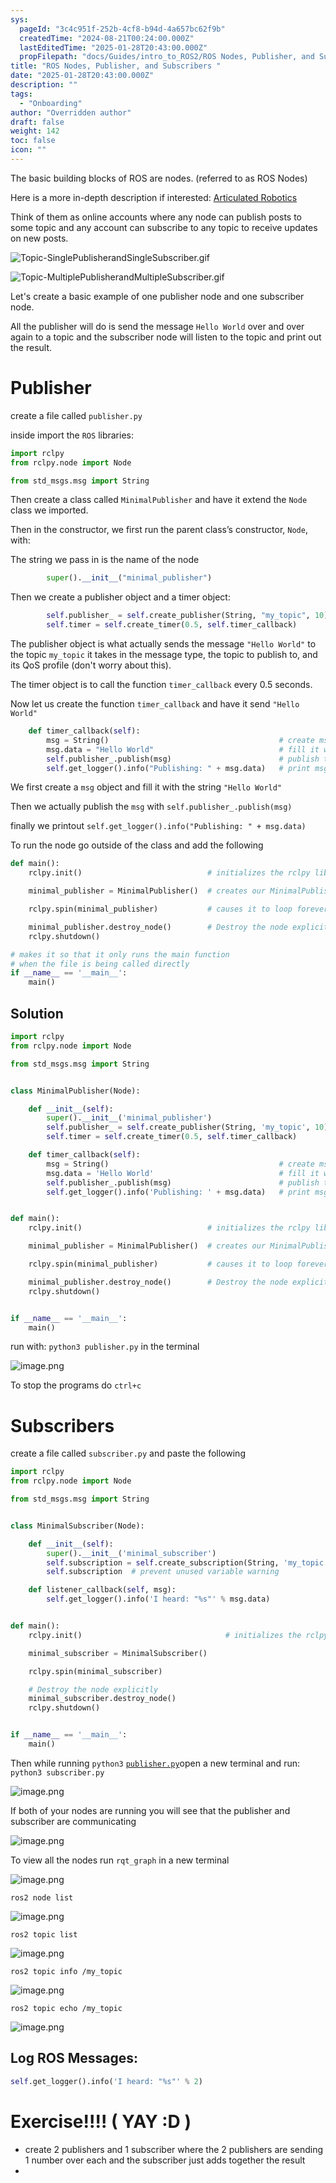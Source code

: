```yaml
---
sys:
  pageId: "3c4c951f-252b-4cf8-b94d-4a657bc62f9b"
  createdTime: "2024-08-21T00:24:00.000Z"
  lastEditedTime: "2025-01-28T20:43:00.000Z"
  propFilepath: "docs/Guides/intro_to_ROS2/ROS Nodes, Publisher, and Subscribers .md"
title: "ROS Nodes, Publisher, and Subscribers "
date: "2025-01-28T20:43:00.000Z"
description: ""
tags:
  - "Onboarding"
author: "Overridden author"
draft: false
weight: 142
toc: false
icon: ""
---
```


The basic building blocks of ROS are nodes. (referred to as ROS Nodes)

Here is a more in-depth description if interested: [Articulated Robotics](https://articulatedrobotics.xyz/tutorials/ready-for-ros/ros-overview#2-nodes)

Think of them as online accounts where any node can publish posts to some topic and any account can subscribe to any topic to receive updates on new posts.

![Topic-SinglePublisherandSingleSubscriber.gif](https://docs.ros.org/en/humble/_images/Topic-SinglePublisherandSingleSubscriber.gif)

![Topic-MultiplePublisherandMultipleSubscriber.gif](https://docs.ros.org/en/humble/_images/Topic-MultiplePublisherandMultipleSubscriber.gif)

Let's create a basic example of one publisher node and one subscriber node.

All the publisher will do is send the message `Hello World` over and over again to a topic and the subscriber node will listen to the topic and print out the result.

# Publisher

create a file called `publisher.py` 

inside import the `ROS` libraries:

```python
import rclpy
from rclpy.node import Node

from std_msgs.msg import String
```

Then create a class called `MinimalPublisher` and have it extend the `Node` class we imported.

Then in the constructor, we first run the parent class’s constructor, `Node`, with:

The string we pass in is the name of the node

```python
        super().__init__("minimal_publisher")
```

Then we create a publisher object and a timer object:

```python
        self.publisher_ = self.create_publisher(String, "my_topic", 10)
        self.timer = self.create_timer(0.5, self.timer_callback)
```

The publisher object is what actually sends the message `"Hello World"` to the topic `my_topic` it takes in the message type, the topic to publish to, and its QoS profile (don't worry about this).

The timer object is to call the function `timer_callback` every 0.5 seconds.

Now let us create the function `timer_callback` and have it send `"Hello World"`

```python
    def timer_callback(self):
        msg = String()                                      # create msg object
        msg.data = "Hello World"                            # fill it with data
        self.publisher_.publish(msg)                        # publish the message
        self.get_logger().info("Publishing: " + msg.data)   # print msg
```

We first create a `msg` object and fill it with the string `"Hello World"`

Then we actually publish the `msg` with `self.publisher_.publish(msg)`

finally we printout `self.get_logger().info("Publishing: " + msg.data)`

To run the node go outside of the class and add the following

```python
def main():
    rclpy.init()                            # initializes the rclpy library

    minimal_publisher = MinimalPublisher()  # creates our MinimalPublisher object

    rclpy.spin(minimal_publisher)           # causes it to loop forever

    minimal_publisher.destroy_node()        # Destroy the node explicitly
    rclpy.shutdown()

# makes it so that it only runs the main function
# when the file is being called directly
if __name__ == '__main__': 
    main()
```

## Solution

```python
import rclpy
from rclpy.node import Node

from std_msgs.msg import String


class MinimalPublisher(Node):

    def __init__(self):
        super().__init__('minimal_publisher')
        self.publisher_ = self.create_publisher(String, 'my_topic', 10)
        self.timer = self.create_timer(0.5, self.timer_callback)

    def timer_callback(self):
        msg = String()                                      # create msg object
        msg.data = 'Hello World'                            # fill it with data
        self.publisher_.publish(msg)                        # publish the message
        self.get_logger().info('Publishing: ' + msg.data)   # print msg


def main():
    rclpy.init()                            # initializes the rclpy library

    minimal_publisher = MinimalPublisher()  # creates our MinimalPublisher object

    rclpy.spin(minimal_publisher)           # causes it to loop forever

    minimal_publisher.destroy_node()        # Destroy the node explicitly
    rclpy.shutdown()


if __name__ == '__main__':
    main()
```

run with: `python3 publisher.py` in the terminal

![image.png](https://prod-files-secure.s3.us-west-2.amazonaws.com/d518164a-d88e-44d1-a4ee-3adb3bd8bce0/9214accb-ad5b-44f1-a31c-b3167c59138b/image.png?X-Amz-Algorithm=AWS4-HMAC-SHA256&X-Amz-Content-Sha256=UNSIGNED-PAYLOAD&X-Amz-Credential=ASIAZI2LB4666LVFCW6W%2F20250226%2Fus-west-2%2Fs3%2Faws4_request&X-Amz-Date=20250226T140752Z&X-Amz-Expires=3600&X-Amz-Security-Token=IQoJb3JpZ2luX2VjECQaCXVzLXdlc3QtMiJHMEUCIG0x8ox9J2zIeGmcKQD%2BG9Oc4ddMqgubn5Iu1X5wJblvAiEAwPTzoPQ%2F9q6WFNzBa%2FT8bxr2JeMeMPgvC8xA7HkK9TYq%2FwMIXRAAGgw2Mzc0MjMxODM4MDUiDNtm4s%2BKvk%2FAUHwzGyrcA2jRbqjQoygMMQGajwAWhkITfhowI%2FP%2BFSWNH%2BKme3cK6xlRPIMcemzPT4GkmM9A61028iLxFSA7hQXoukOTo4%2BcJWKYVBG9YiAy0MY0NMe%2Fn9g8kB3wiEonDdF01ZwK7Nq6lAyYVHxlaC1UF57%2FQw7H5zQFu%2FAK2i32eFJmWZbiz67RoBoq8agbiTxYtpeg%2F3ed2dxb8kscyeLk936%2B%2FX3yaHWRAJ6uhPGnxhX63k%2FAVn5tlMqXx3XknIPam1k3hPe1UER16T9Asr1S1JxW5sSJG%2FbJV%2BcOypzirvHGqyJ0W4lInwyHZxy6OhTNFidLkLTLzADFtcQb6XV7%2BAA658EeCPf8uIHKT9kPH%2BaNOnPdiyP7KUSCGZMsId%2FGSYYVHEamK2YVnT4%2FgRFYUwxRrBVHOnnl%2Bg8JMwM%2BxaNSW2AxVwnmv%2BYQqDTlMG4Id071heYLQhNXtLVIDgz8Mw1XohK2Q%2FziDblXhS5NJy%2F2o2pJIoLSEA%2FT0zFPo6ABGvUOKljkAkmnirviQKZAS8ArFWBch4i%2FDe2rtYoLwr0slOatGln2dPpT%2FlQuoYMAthdQPDK8xv8Cg8J7HcMuStttXRZBwh%2BE0zH9Z61WXMXszM9xrU%2Fwaf2MbkcxUyI6MNCI%2FL0GOqUB5JpZC29Qvpy1lx%2B39z6IAfh6EtSCQ9DRTEh4KXAEqiquKZQ7IAE95iWK%2B%2FaQFZK01xtvqAa22o0SqYCKNQYTdg2MXiaWYJUU7LybRcnNI1B%2BqKDmPX9xtNA3AKWWZYqQVbDyBe2vem41i2V5qomQo3bcmPaGWOje4MgiioBsWZIcbWuG9fXdRew8UESevQTxuPfdjRdP7x5oxkTLXK%2FGfFsqmUHm&X-Amz-Signature=be978910c0117766ef2bf5e7bd8e85fb1f43757de07826374e5f36460f9dd172&X-Amz-SignedHeaders=host&x-id=GetObject)

To stop the programs do `ctrl+c`

# Subscribers

create a file called `subscriber.py` and paste the following

```python
import rclpy
from rclpy.node import Node

from std_msgs.msg import String


class MinimalSubscriber(Node):

    def __init__(self):
        super().__init__('minimal_subscriber')
        self.subscription = self.create_subscription(String, 'my_topic', self.listener_callback, 10)
        self.subscription  # prevent unused variable warning

    def listener_callback(self, msg):
        self.get_logger().info('I heard: "%s"' % msg.data)


def main():
    rclpy.init()                                # initializes the rclpy library

    minimal_subscriber = MinimalSubscriber()

    rclpy.spin(minimal_subscriber)

    # Destroy the node explicitly
    minimal_subscriber.destroy_node()
    rclpy.shutdown()


if __name__ == '__main__':
    main()
```

Then while running `python3` [`publisher.py`](http://publisher.py/)open a new terminal and run: `python3 subscriber.py` 

![image.png](https://prod-files-secure.s3.us-west-2.amazonaws.com/d518164a-d88e-44d1-a4ee-3adb3bd8bce0/611fccf2-c738-4dbd-94e9-98f209092866/image.png?X-Amz-Algorithm=AWS4-HMAC-SHA256&X-Amz-Content-Sha256=UNSIGNED-PAYLOAD&X-Amz-Credential=ASIAZI2LB4666LVFCW6W%2F20250226%2Fus-west-2%2Fs3%2Faws4_request&X-Amz-Date=20250226T140752Z&X-Amz-Expires=3600&X-Amz-Security-Token=IQoJb3JpZ2luX2VjECQaCXVzLXdlc3QtMiJHMEUCIG0x8ox9J2zIeGmcKQD%2BG9Oc4ddMqgubn5Iu1X5wJblvAiEAwPTzoPQ%2F9q6WFNzBa%2FT8bxr2JeMeMPgvC8xA7HkK9TYq%2FwMIXRAAGgw2Mzc0MjMxODM4MDUiDNtm4s%2BKvk%2FAUHwzGyrcA2jRbqjQoygMMQGajwAWhkITfhowI%2FP%2BFSWNH%2BKme3cK6xlRPIMcemzPT4GkmM9A61028iLxFSA7hQXoukOTo4%2BcJWKYVBG9YiAy0MY0NMe%2Fn9g8kB3wiEonDdF01ZwK7Nq6lAyYVHxlaC1UF57%2FQw7H5zQFu%2FAK2i32eFJmWZbiz67RoBoq8agbiTxYtpeg%2F3ed2dxb8kscyeLk936%2B%2FX3yaHWRAJ6uhPGnxhX63k%2FAVn5tlMqXx3XknIPam1k3hPe1UER16T9Asr1S1JxW5sSJG%2FbJV%2BcOypzirvHGqyJ0W4lInwyHZxy6OhTNFidLkLTLzADFtcQb6XV7%2BAA658EeCPf8uIHKT9kPH%2BaNOnPdiyP7KUSCGZMsId%2FGSYYVHEamK2YVnT4%2FgRFYUwxRrBVHOnnl%2Bg8JMwM%2BxaNSW2AxVwnmv%2BYQqDTlMG4Id071heYLQhNXtLVIDgz8Mw1XohK2Q%2FziDblXhS5NJy%2F2o2pJIoLSEA%2FT0zFPo6ABGvUOKljkAkmnirviQKZAS8ArFWBch4i%2FDe2rtYoLwr0slOatGln2dPpT%2FlQuoYMAthdQPDK8xv8Cg8J7HcMuStttXRZBwh%2BE0zH9Z61WXMXszM9xrU%2Fwaf2MbkcxUyI6MNCI%2FL0GOqUB5JpZC29Qvpy1lx%2B39z6IAfh6EtSCQ9DRTEh4KXAEqiquKZQ7IAE95iWK%2B%2FaQFZK01xtvqAa22o0SqYCKNQYTdg2MXiaWYJUU7LybRcnNI1B%2BqKDmPX9xtNA3AKWWZYqQVbDyBe2vem41i2V5qomQo3bcmPaGWOje4MgiioBsWZIcbWuG9fXdRew8UESevQTxuPfdjRdP7x5oxkTLXK%2FGfFsqmUHm&X-Amz-Signature=8a845adee30296ba132ea1ac68f57e6d8575c65692f054b4c44d638901696740&X-Amz-SignedHeaders=host&x-id=GetObject)

If both of your nodes are running you will see that the publisher and subscriber are communicating

![image.png](https://prod-files-secure.s3.us-west-2.amazonaws.com/d518164a-d88e-44d1-a4ee-3adb3bd8bce0/eea428b5-1cf0-43bb-a30b-81cbaf6c5c78/image.png?X-Amz-Algorithm=AWS4-HMAC-SHA256&X-Amz-Content-Sha256=UNSIGNED-PAYLOAD&X-Amz-Credential=ASIAZI2LB4666LVFCW6W%2F20250226%2Fus-west-2%2Fs3%2Faws4_request&X-Amz-Date=20250226T140752Z&X-Amz-Expires=3600&X-Amz-Security-Token=IQoJb3JpZ2luX2VjECQaCXVzLXdlc3QtMiJHMEUCIG0x8ox9J2zIeGmcKQD%2BG9Oc4ddMqgubn5Iu1X5wJblvAiEAwPTzoPQ%2F9q6WFNzBa%2FT8bxr2JeMeMPgvC8xA7HkK9TYq%2FwMIXRAAGgw2Mzc0MjMxODM4MDUiDNtm4s%2BKvk%2FAUHwzGyrcA2jRbqjQoygMMQGajwAWhkITfhowI%2FP%2BFSWNH%2BKme3cK6xlRPIMcemzPT4GkmM9A61028iLxFSA7hQXoukOTo4%2BcJWKYVBG9YiAy0MY0NMe%2Fn9g8kB3wiEonDdF01ZwK7Nq6lAyYVHxlaC1UF57%2FQw7H5zQFu%2FAK2i32eFJmWZbiz67RoBoq8agbiTxYtpeg%2F3ed2dxb8kscyeLk936%2B%2FX3yaHWRAJ6uhPGnxhX63k%2FAVn5tlMqXx3XknIPam1k3hPe1UER16T9Asr1S1JxW5sSJG%2FbJV%2BcOypzirvHGqyJ0W4lInwyHZxy6OhTNFidLkLTLzADFtcQb6XV7%2BAA658EeCPf8uIHKT9kPH%2BaNOnPdiyP7KUSCGZMsId%2FGSYYVHEamK2YVnT4%2FgRFYUwxRrBVHOnnl%2Bg8JMwM%2BxaNSW2AxVwnmv%2BYQqDTlMG4Id071heYLQhNXtLVIDgz8Mw1XohK2Q%2FziDblXhS5NJy%2F2o2pJIoLSEA%2FT0zFPo6ABGvUOKljkAkmnirviQKZAS8ArFWBch4i%2FDe2rtYoLwr0slOatGln2dPpT%2FlQuoYMAthdQPDK8xv8Cg8J7HcMuStttXRZBwh%2BE0zH9Z61WXMXszM9xrU%2Fwaf2MbkcxUyI6MNCI%2FL0GOqUB5JpZC29Qvpy1lx%2B39z6IAfh6EtSCQ9DRTEh4KXAEqiquKZQ7IAE95iWK%2B%2FaQFZK01xtvqAa22o0SqYCKNQYTdg2MXiaWYJUU7LybRcnNI1B%2BqKDmPX9xtNA3AKWWZYqQVbDyBe2vem41i2V5qomQo3bcmPaGWOje4MgiioBsWZIcbWuG9fXdRew8UESevQTxuPfdjRdP7x5oxkTLXK%2FGfFsqmUHm&X-Amz-Signature=53088fa293ad8da87b5eab959c10c0da7990810514a825795651b8b72b78c84c&X-Amz-SignedHeaders=host&x-id=GetObject)

To view all the nodes run `rqt_graph` in a new terminal

![image.png](https://prod-files-secure.s3.us-west-2.amazonaws.com/d518164a-d88e-44d1-a4ee-3adb3bd8bce0/1d98e964-4318-4d62-b5c4-8c8f78368598/image.png?X-Amz-Algorithm=AWS4-HMAC-SHA256&X-Amz-Content-Sha256=UNSIGNED-PAYLOAD&X-Amz-Credential=ASIAZI2LB4666LVFCW6W%2F20250226%2Fus-west-2%2Fs3%2Faws4_request&X-Amz-Date=20250226T140752Z&X-Amz-Expires=3600&X-Amz-Security-Token=IQoJb3JpZ2luX2VjECQaCXVzLXdlc3QtMiJHMEUCIG0x8ox9J2zIeGmcKQD%2BG9Oc4ddMqgubn5Iu1X5wJblvAiEAwPTzoPQ%2F9q6WFNzBa%2FT8bxr2JeMeMPgvC8xA7HkK9TYq%2FwMIXRAAGgw2Mzc0MjMxODM4MDUiDNtm4s%2BKvk%2FAUHwzGyrcA2jRbqjQoygMMQGajwAWhkITfhowI%2FP%2BFSWNH%2BKme3cK6xlRPIMcemzPT4GkmM9A61028iLxFSA7hQXoukOTo4%2BcJWKYVBG9YiAy0MY0NMe%2Fn9g8kB3wiEonDdF01ZwK7Nq6lAyYVHxlaC1UF57%2FQw7H5zQFu%2FAK2i32eFJmWZbiz67RoBoq8agbiTxYtpeg%2F3ed2dxb8kscyeLk936%2B%2FX3yaHWRAJ6uhPGnxhX63k%2FAVn5tlMqXx3XknIPam1k3hPe1UER16T9Asr1S1JxW5sSJG%2FbJV%2BcOypzirvHGqyJ0W4lInwyHZxy6OhTNFidLkLTLzADFtcQb6XV7%2BAA658EeCPf8uIHKT9kPH%2BaNOnPdiyP7KUSCGZMsId%2FGSYYVHEamK2YVnT4%2FgRFYUwxRrBVHOnnl%2Bg8JMwM%2BxaNSW2AxVwnmv%2BYQqDTlMG4Id071heYLQhNXtLVIDgz8Mw1XohK2Q%2FziDblXhS5NJy%2F2o2pJIoLSEA%2FT0zFPo6ABGvUOKljkAkmnirviQKZAS8ArFWBch4i%2FDe2rtYoLwr0slOatGln2dPpT%2FlQuoYMAthdQPDK8xv8Cg8J7HcMuStttXRZBwh%2BE0zH9Z61WXMXszM9xrU%2Fwaf2MbkcxUyI6MNCI%2FL0GOqUB5JpZC29Qvpy1lx%2B39z6IAfh6EtSCQ9DRTEh4KXAEqiquKZQ7IAE95iWK%2B%2FaQFZK01xtvqAa22o0SqYCKNQYTdg2MXiaWYJUU7LybRcnNI1B%2BqKDmPX9xtNA3AKWWZYqQVbDyBe2vem41i2V5qomQo3bcmPaGWOje4MgiioBsWZIcbWuG9fXdRew8UESevQTxuPfdjRdP7x5oxkTLXK%2FGfFsqmUHm&X-Amz-Signature=9bab6a589715f990ca5e442fde552216166a35f510df5fae052a3d503f578dad&X-Amz-SignedHeaders=host&x-id=GetObject)

`ros2 node list`

![image.png](https://prod-files-secure.s3.us-west-2.amazonaws.com/d518164a-d88e-44d1-a4ee-3adb3bd8bce0/680ac8cf-e6d9-4164-9ece-5b9a6fccffee/image.png?X-Amz-Algorithm=AWS4-HMAC-SHA256&X-Amz-Content-Sha256=UNSIGNED-PAYLOAD&X-Amz-Credential=ASIAZI2LB4666LVFCW6W%2F20250226%2Fus-west-2%2Fs3%2Faws4_request&X-Amz-Date=20250226T140752Z&X-Amz-Expires=3600&X-Amz-Security-Token=IQoJb3JpZ2luX2VjECQaCXVzLXdlc3QtMiJHMEUCIG0x8ox9J2zIeGmcKQD%2BG9Oc4ddMqgubn5Iu1X5wJblvAiEAwPTzoPQ%2F9q6WFNzBa%2FT8bxr2JeMeMPgvC8xA7HkK9TYq%2FwMIXRAAGgw2Mzc0MjMxODM4MDUiDNtm4s%2BKvk%2FAUHwzGyrcA2jRbqjQoygMMQGajwAWhkITfhowI%2FP%2BFSWNH%2BKme3cK6xlRPIMcemzPT4GkmM9A61028iLxFSA7hQXoukOTo4%2BcJWKYVBG9YiAy0MY0NMe%2Fn9g8kB3wiEonDdF01ZwK7Nq6lAyYVHxlaC1UF57%2FQw7H5zQFu%2FAK2i32eFJmWZbiz67RoBoq8agbiTxYtpeg%2F3ed2dxb8kscyeLk936%2B%2FX3yaHWRAJ6uhPGnxhX63k%2FAVn5tlMqXx3XknIPam1k3hPe1UER16T9Asr1S1JxW5sSJG%2FbJV%2BcOypzirvHGqyJ0W4lInwyHZxy6OhTNFidLkLTLzADFtcQb6XV7%2BAA658EeCPf8uIHKT9kPH%2BaNOnPdiyP7KUSCGZMsId%2FGSYYVHEamK2YVnT4%2FgRFYUwxRrBVHOnnl%2Bg8JMwM%2BxaNSW2AxVwnmv%2BYQqDTlMG4Id071heYLQhNXtLVIDgz8Mw1XohK2Q%2FziDblXhS5NJy%2F2o2pJIoLSEA%2FT0zFPo6ABGvUOKljkAkmnirviQKZAS8ArFWBch4i%2FDe2rtYoLwr0slOatGln2dPpT%2FlQuoYMAthdQPDK8xv8Cg8J7HcMuStttXRZBwh%2BE0zH9Z61WXMXszM9xrU%2Fwaf2MbkcxUyI6MNCI%2FL0GOqUB5JpZC29Qvpy1lx%2B39z6IAfh6EtSCQ9DRTEh4KXAEqiquKZQ7IAE95iWK%2B%2FaQFZK01xtvqAa22o0SqYCKNQYTdg2MXiaWYJUU7LybRcnNI1B%2BqKDmPX9xtNA3AKWWZYqQVbDyBe2vem41i2V5qomQo3bcmPaGWOje4MgiioBsWZIcbWuG9fXdRew8UESevQTxuPfdjRdP7x5oxkTLXK%2FGfFsqmUHm&X-Amz-Signature=827fbf11c9b2a32ad5c6746cbd019ca0e37074b53f1407273cdc850b228393e5&X-Amz-SignedHeaders=host&x-id=GetObject)

`ros2 topic list`

![image.png](https://prod-files-secure.s3.us-west-2.amazonaws.com/d518164a-d88e-44d1-a4ee-3adb3bd8bce0/eee2ebe1-27ef-4a4a-96fb-2ca54126fb29/image.png?X-Amz-Algorithm=AWS4-HMAC-SHA256&X-Amz-Content-Sha256=UNSIGNED-PAYLOAD&X-Amz-Credential=ASIAZI2LB4666LVFCW6W%2F20250226%2Fus-west-2%2Fs3%2Faws4_request&X-Amz-Date=20250226T140752Z&X-Amz-Expires=3600&X-Amz-Security-Token=IQoJb3JpZ2luX2VjECQaCXVzLXdlc3QtMiJHMEUCIG0x8ox9J2zIeGmcKQD%2BG9Oc4ddMqgubn5Iu1X5wJblvAiEAwPTzoPQ%2F9q6WFNzBa%2FT8bxr2JeMeMPgvC8xA7HkK9TYq%2FwMIXRAAGgw2Mzc0MjMxODM4MDUiDNtm4s%2BKvk%2FAUHwzGyrcA2jRbqjQoygMMQGajwAWhkITfhowI%2FP%2BFSWNH%2BKme3cK6xlRPIMcemzPT4GkmM9A61028iLxFSA7hQXoukOTo4%2BcJWKYVBG9YiAy0MY0NMe%2Fn9g8kB3wiEonDdF01ZwK7Nq6lAyYVHxlaC1UF57%2FQw7H5zQFu%2FAK2i32eFJmWZbiz67RoBoq8agbiTxYtpeg%2F3ed2dxb8kscyeLk936%2B%2FX3yaHWRAJ6uhPGnxhX63k%2FAVn5tlMqXx3XknIPam1k3hPe1UER16T9Asr1S1JxW5sSJG%2FbJV%2BcOypzirvHGqyJ0W4lInwyHZxy6OhTNFidLkLTLzADFtcQb6XV7%2BAA658EeCPf8uIHKT9kPH%2BaNOnPdiyP7KUSCGZMsId%2FGSYYVHEamK2YVnT4%2FgRFYUwxRrBVHOnnl%2Bg8JMwM%2BxaNSW2AxVwnmv%2BYQqDTlMG4Id071heYLQhNXtLVIDgz8Mw1XohK2Q%2FziDblXhS5NJy%2F2o2pJIoLSEA%2FT0zFPo6ABGvUOKljkAkmnirviQKZAS8ArFWBch4i%2FDe2rtYoLwr0slOatGln2dPpT%2FlQuoYMAthdQPDK8xv8Cg8J7HcMuStttXRZBwh%2BE0zH9Z61WXMXszM9xrU%2Fwaf2MbkcxUyI6MNCI%2FL0GOqUB5JpZC29Qvpy1lx%2B39z6IAfh6EtSCQ9DRTEh4KXAEqiquKZQ7IAE95iWK%2B%2FaQFZK01xtvqAa22o0SqYCKNQYTdg2MXiaWYJUU7LybRcnNI1B%2BqKDmPX9xtNA3AKWWZYqQVbDyBe2vem41i2V5qomQo3bcmPaGWOje4MgiioBsWZIcbWuG9fXdRew8UESevQTxuPfdjRdP7x5oxkTLXK%2FGfFsqmUHm&X-Amz-Signature=08c4a9171ffc828869ce5566a87995bb02c40c9ed3b94cdbdb2ba8af491fecc0&X-Amz-SignedHeaders=host&x-id=GetObject)

`ros2 topic info /my_topic`

![image.png](https://prod-files-secure.s3.us-west-2.amazonaws.com/d518164a-d88e-44d1-a4ee-3adb3bd8bce0/6288ef12-cb9e-406f-b9eb-65feed3a9011/image.png?X-Amz-Algorithm=AWS4-HMAC-SHA256&X-Amz-Content-Sha256=UNSIGNED-PAYLOAD&X-Amz-Credential=ASIAZI2LB4666LVFCW6W%2F20250226%2Fus-west-2%2Fs3%2Faws4_request&X-Amz-Date=20250226T140752Z&X-Amz-Expires=3600&X-Amz-Security-Token=IQoJb3JpZ2luX2VjECQaCXVzLXdlc3QtMiJHMEUCIG0x8ox9J2zIeGmcKQD%2BG9Oc4ddMqgubn5Iu1X5wJblvAiEAwPTzoPQ%2F9q6WFNzBa%2FT8bxr2JeMeMPgvC8xA7HkK9TYq%2FwMIXRAAGgw2Mzc0MjMxODM4MDUiDNtm4s%2BKvk%2FAUHwzGyrcA2jRbqjQoygMMQGajwAWhkITfhowI%2FP%2BFSWNH%2BKme3cK6xlRPIMcemzPT4GkmM9A61028iLxFSA7hQXoukOTo4%2BcJWKYVBG9YiAy0MY0NMe%2Fn9g8kB3wiEonDdF01ZwK7Nq6lAyYVHxlaC1UF57%2FQw7H5zQFu%2FAK2i32eFJmWZbiz67RoBoq8agbiTxYtpeg%2F3ed2dxb8kscyeLk936%2B%2FX3yaHWRAJ6uhPGnxhX63k%2FAVn5tlMqXx3XknIPam1k3hPe1UER16T9Asr1S1JxW5sSJG%2FbJV%2BcOypzirvHGqyJ0W4lInwyHZxy6OhTNFidLkLTLzADFtcQb6XV7%2BAA658EeCPf8uIHKT9kPH%2BaNOnPdiyP7KUSCGZMsId%2FGSYYVHEamK2YVnT4%2FgRFYUwxRrBVHOnnl%2Bg8JMwM%2BxaNSW2AxVwnmv%2BYQqDTlMG4Id071heYLQhNXtLVIDgz8Mw1XohK2Q%2FziDblXhS5NJy%2F2o2pJIoLSEA%2FT0zFPo6ABGvUOKljkAkmnirviQKZAS8ArFWBch4i%2FDe2rtYoLwr0slOatGln2dPpT%2FlQuoYMAthdQPDK8xv8Cg8J7HcMuStttXRZBwh%2BE0zH9Z61WXMXszM9xrU%2Fwaf2MbkcxUyI6MNCI%2FL0GOqUB5JpZC29Qvpy1lx%2B39z6IAfh6EtSCQ9DRTEh4KXAEqiquKZQ7IAE95iWK%2B%2FaQFZK01xtvqAa22o0SqYCKNQYTdg2MXiaWYJUU7LybRcnNI1B%2BqKDmPX9xtNA3AKWWZYqQVbDyBe2vem41i2V5qomQo3bcmPaGWOje4MgiioBsWZIcbWuG9fXdRew8UESevQTxuPfdjRdP7x5oxkTLXK%2FGfFsqmUHm&X-Amz-Signature=088d8755a23917c135905f47cff48a354672e5a67e5b68f59956d684b64550bd&X-Amz-SignedHeaders=host&x-id=GetObject)

`ros2 topic echo /my_topic`

![image.png](https://prod-files-secure.s3.us-west-2.amazonaws.com/d518164a-d88e-44d1-a4ee-3adb3bd8bce0/0a6fcb4d-422d-4a6c-a803-749ef4adf2c6/image.png?X-Amz-Algorithm=AWS4-HMAC-SHA256&X-Amz-Content-Sha256=UNSIGNED-PAYLOAD&X-Amz-Credential=ASIAZI2LB4666LVFCW6W%2F20250226%2Fus-west-2%2Fs3%2Faws4_request&X-Amz-Date=20250226T140752Z&X-Amz-Expires=3600&X-Amz-Security-Token=IQoJb3JpZ2luX2VjECQaCXVzLXdlc3QtMiJHMEUCIG0x8ox9J2zIeGmcKQD%2BG9Oc4ddMqgubn5Iu1X5wJblvAiEAwPTzoPQ%2F9q6WFNzBa%2FT8bxr2JeMeMPgvC8xA7HkK9TYq%2FwMIXRAAGgw2Mzc0MjMxODM4MDUiDNtm4s%2BKvk%2FAUHwzGyrcA2jRbqjQoygMMQGajwAWhkITfhowI%2FP%2BFSWNH%2BKme3cK6xlRPIMcemzPT4GkmM9A61028iLxFSA7hQXoukOTo4%2BcJWKYVBG9YiAy0MY0NMe%2Fn9g8kB3wiEonDdF01ZwK7Nq6lAyYVHxlaC1UF57%2FQw7H5zQFu%2FAK2i32eFJmWZbiz67RoBoq8agbiTxYtpeg%2F3ed2dxb8kscyeLk936%2B%2FX3yaHWRAJ6uhPGnxhX63k%2FAVn5tlMqXx3XknIPam1k3hPe1UER16T9Asr1S1JxW5sSJG%2FbJV%2BcOypzirvHGqyJ0W4lInwyHZxy6OhTNFidLkLTLzADFtcQb6XV7%2BAA658EeCPf8uIHKT9kPH%2BaNOnPdiyP7KUSCGZMsId%2FGSYYVHEamK2YVnT4%2FgRFYUwxRrBVHOnnl%2Bg8JMwM%2BxaNSW2AxVwnmv%2BYQqDTlMG4Id071heYLQhNXtLVIDgz8Mw1XohK2Q%2FziDblXhS5NJy%2F2o2pJIoLSEA%2FT0zFPo6ABGvUOKljkAkmnirviQKZAS8ArFWBch4i%2FDe2rtYoLwr0slOatGln2dPpT%2FlQuoYMAthdQPDK8xv8Cg8J7HcMuStttXRZBwh%2BE0zH9Z61WXMXszM9xrU%2Fwaf2MbkcxUyI6MNCI%2FL0GOqUB5JpZC29Qvpy1lx%2B39z6IAfh6EtSCQ9DRTEh4KXAEqiquKZQ7IAE95iWK%2B%2FaQFZK01xtvqAa22o0SqYCKNQYTdg2MXiaWYJUU7LybRcnNI1B%2BqKDmPX9xtNA3AKWWZYqQVbDyBe2vem41i2V5qomQo3bcmPaGWOje4MgiioBsWZIcbWuG9fXdRew8UESevQTxuPfdjRdP7x5oxkTLXK%2FGfFsqmUHm&X-Amz-Signature=a776977c187672a9d2e9ab4b6ab743020b4fd1ad53ca36079ee2e2dbca39df1c&X-Amz-SignedHeaders=host&x-id=GetObject)

## Log ROS Messages:

```python
self.get_logger().info('I heard: "%s"' % 2)
```

# Exercise!!!! ( YAY :D )

- create 2 publishers and 1 subscriber where the 2 publishers are sending 1 number over each and the subscriber just adds together the result
- 
